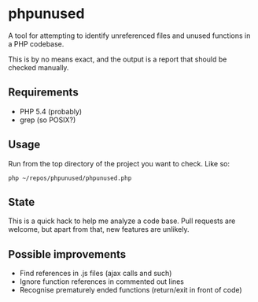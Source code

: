 # phpunused

A tool for attempting to identify unreferenced files and unused functions in a PHP codebase.

This is by no means exact, and the output is a report that should be checked manually.

## Requirements

* PHP 5.4 (probably)
* grep (so POSIX?)

## Usage

Run from the top directory of the project you want to check. Like so:

```php ~/repos/phpunused/phpunused.php```

## State

This is a quick hack to help me analyze a code base. Pull requests are welcome,
but apart from that, new features are unlikely.

## Possible improvements

* Find references in .js files (ajax calls and such)
* Ignore function references in commented out lines
* Recognise prematurely ended functions (return/exit in front of code)
